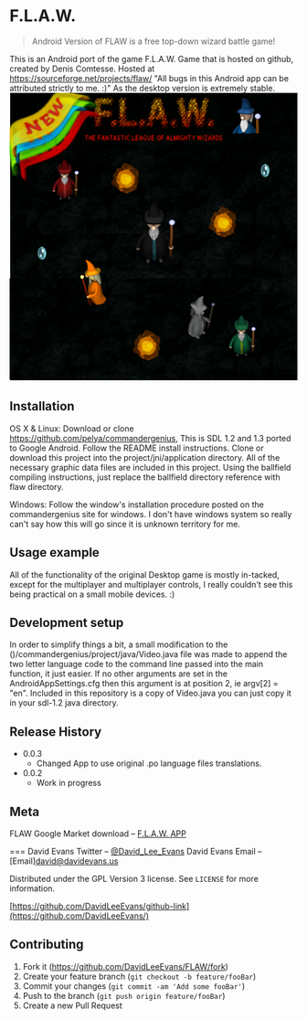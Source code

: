 # F.L.A.W.
> Android Version of FLAW is a free top-down wizard battle game!

[//]: # ([![NPM Version][npm-image]][npm-url])
[//]: # ([![Build Status][travis-image]][travis-url])
[//]: # ([![Downloads Stats][npm-downloads]][npm-url])

This is an Android port of the game F.L.A.W. Game that is hosted on github, created by Denis Comtesse.
Hosted at https://sourceforge.net/projects/flaw/
"All bugs in this Android app can be attributed strictly to me. :)" As the desktop version is extremely stable.
![](header.png)

## Installation
OS X & Linux:
   Download or clone https://github.com/pelya/commandergenius, This is SDL 1.2 and 1.3 ported to Google Android.
   Follow the README install instructions.
   Clone or download this project into the project/jni/application directory. All of the necessary graphic data files are included in this
   project. Using the ballfield compiling instructions, just replace the ballfield directory reference with flaw directory. 

Windows:
  Follow the window's installation procedure posted on the commandergenius site for windows. I don't have windows system so really can't say how this will go since it is unknown territory for me.
## Usage example
   All of the functionality of the original Desktop game is mostly in-tacked, except for the multiplayer and multiplayer controls, I really couldn't see this being practical on a small mobile devices. :)
## Development setup
 In order to simplify things a bit, a small modification to the ()/commandergenius/project/java/Video.java file was made to append the two letter language code to the command line passed into the main function, it just easier. If no other arguments are set in the AndroidAppSettings.cfg then this argument is at position 2, ie argv[2] = "en". Included in this repository is a copy of Video.java you can just copy it in your sdl-1.2 java directory.



## Release History
* 0.0.3
    * Changed App to use original .po language files translations.
* 0.0.2
    * Work in progress

## Meta

FLAW Google Market download – [F.L.A.W. APP](https://play.google.com/store/apps/details?id=us.davidevans.games.flaw.paid)

===
David Evans Twitter – [@David_Lee_Evans](https://twitter.com/)
David Evans Email  –  [Email]david@davidevans.us

Distributed under the GPL Version 3 license. See ``LICENSE`` for more information.

[https://github.com/DavidLeeEvans/github-link](https://github.com/DavidLeeEvans/)

## Contributing

1. Fork it (<https://github.com/DavidLeeEvans/FLAW/fork>)
2. Create your feature branch (`git checkout -b feature/fooBar`)
3. Commit your changes (`git commit -am 'Add some fooBar'`)
4. Push to the branch (`git push origin feature/fooBar`)
5. Create a new Pull Request

<!-- Markdown link & img dfn's -->
[npm-image]: https://img.shields.io/npm/v/datadog-metrics.svg?style=flat-square
[npm-url]: https://npmjs.org/package/datadog-metrics
[npm-downloads]: https://img.shields.io/npm/dm/datadog-metrics.svg?style=flat-square
[wiki]: https://github.com/yourname/yourproject/wiki
